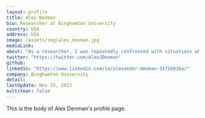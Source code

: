 ```yaml
---
layout: profile
title: Alex Denman
bio: Researcher at Binghamton University
country: USA 
address: USA
image: /assets/img/alex_denman.jpg
mediaLink: 
about: "As a researcher, I was repeatedly confronted with situations where the available tools for data processing and analysis were not sufficient to the task, so I learned how to make my own. Working with MATLAB, PostgreSQL, and various application-specific scripting languages, I designed a variety of data management and analysis tools, which remain in use by other lab personnel."
twitter: "https://twitter.com/AlexJDenman"
github:
linkedin: "https://www.linkedin.com/in/alexander-denman-31716016a/"
company: Binghamton University 
detail: 
lastUpdate: Nov 15, 2023
multiYear: false
---
```


This is the body of Alex Denman's profile page.
